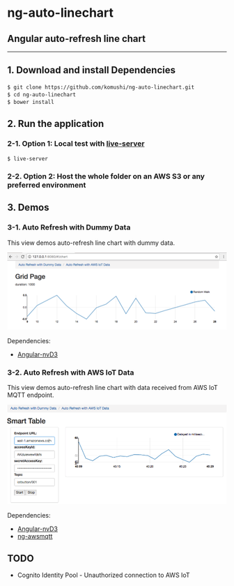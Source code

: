 # ng-auto-linechart
## Angular auto-refresh line chart

----

## 1. Download and install Dependencies
```bash
$ git clone https://github.com/komushi/ng-auto-linechart.git
$ cd ng-auto-linechart
$ bower install
```

## 2. Run the application
### 2-1. Option 1: Local test with [live-server](https://www.npmjs.com/package/live-server)
```
$ live-server
```

### 2-2. Option 2: Host the whole folder on an AWS S3 or any preferred environment

## 3. Demos
### 3-1. Auto Refresh with Dummy Data
This view demos auto-refresh line chart with dummy data.

![demo1](https://raw.githubusercontent.com/komushi/ng-auto-linechart/master/images/pic1.png)

Dependencies:
* [Angular-nvD3](http://krispo.github.io/angular-nvd3/)

### 3-2. Auto Refresh with AWS IoT Data
This view demos auto-refresh line chart with data received from AWS IoT MQTT endpoint.

![demo2](https://raw.githubusercontent.com/komushi/ng-auto-linechart/master/images/pic2.png)

Dependencies:
* [Angular-nvD3](http://krispo.github.io/angular-nvd3/)
* [ng-awsmqtt](https://github.com/komushi/ng-awsmqtt)

## TODO
* Cognito Identity Pool - Unauthorized connection to AWS IoT